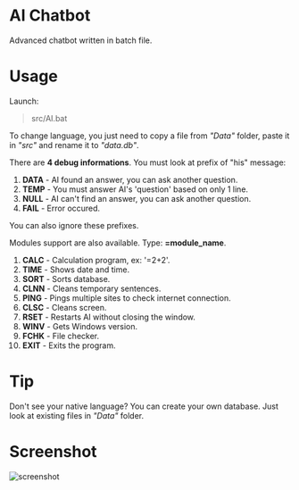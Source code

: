 # AI Chatbot
Advanced chatbot written in batch file.

# Usage
Launch:
> src/AI.bat

To change language, you just need to copy a file from *"Data"* folder, paste it in *"src"* and rename it to *"data.db"*.

There are **4 debug informations**. You must look at prefix of "his" message:
 1. **DATA** - AI found an answer, you can ask another question.
 2. **TEMP** - You must answer AI's 'question' based on only 1 line.
 3. **NULL** - AI can't find an answer, you can ask another question.
 4. **FAIL** - Error occured.

You can also ignore these prefixes.

Modules support are also available. Type: **=module_name**.
 1. **CALC** - Calculation program, ex: '=2+2'.
 2. **TIME** - Shows date and time.
 3. **SORT** - Sorts database.
 4. **CLNN** - Cleans temporary sentences.
 5. **PING** - Pings multiple sites to check internet connection.
 6. **CLSC** - Cleans screen.
 7. **RSET** - Restarts AI without closing the window.
 8. **WINV** - Gets Windows version.
 9. **FCHK** - File checker.
 10. **EXIT** - Exits the program.


# Tip
Don't see your native language? You can create your own database. Just look at existing files in *"Data"* folder.

# Screenshot
![screenshot](https://i.imgur.com/SdKIMHZ.png)
